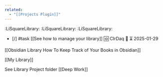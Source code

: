 ```yaml
---
related:
  - "[[Projects Plugin]]"
---
```

:LiSquareLibrary:
:LiSquareLibrary:
:LiSquareLibrary:
- [/] #task [[See how to manage your library]] 🆔 CIrDaq 🔽 ⏳ 2025-01-29

[[Obsidian Library How To Keep Track of Your Books in Obsidian]]

[[My Library]]

See Library Project folder [[Deep Work]]
